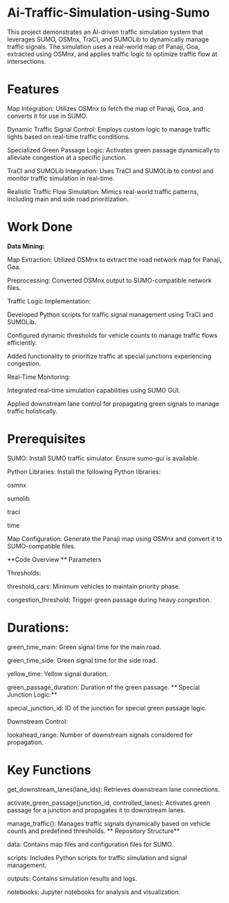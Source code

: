 # Ai-Traffic-Simulation-using-Sumo


This project demonstrates an AI-driven traffic simulation system that leverages SUMO, OSMnx, TraCI, and SUMOLib to dynamically manage traffic signals. The simulation uses a real-world map of Panaji, Goa, extracted using OSMnx, and applies traffic logic to optimize traffic flow at intersections.

# **Features**

Map Integration: Utilizes OSMnx to fetch the map of Panaji, Goa, and converts it for use in SUMO.

Dynamic Traffic Signal Control: Employs custom logic to manage traffic lights based on real-time traffic conditions.

Specialized Green Passage Logic: Activates green passage dynamically to alleviate congestion at a specific junction.

TraCI and SUMOLib Integration: Uses TraCI and SUMOLib to control and monitor traffic simulation in real-time.

Realistic Traffic Flow Simulation: Mimics real-world traffic patterns, including main and side road prioritization.

# **Work Done**

**Data Mining:**

Map Extraction: Utilized OSMnx to extract the road network map for Panaji, Goa.

Preprocessing: Converted OSMnx output to SUMO-compatible network files.

Traffic Logic Implementation:

Developed Python scripts for traffic signal management using TraCI and SUMOLib.

Configured dynamic thresholds for vehicle counts to manage traffic flows efficiently.

Added functionality to prioritize traffic at special junctions experiencing congestion.

Real-Time Monitoring:

Integrated real-time simulation capabilities using SUMO GUI.

Applied downstream lane control for propagating green signals to manage traffic holistically.

# **Prerequisites**

SUMO: Install SUMO traffic simulator. Ensure sumo-gui is available.

Python Libraries: Install the following Python libraries:

osmnx

sumolib

traci

time

Map Configuration: Generate the Panaji map using OSMnx and convert it to SUMO-compatible files.

**Code Overview
**
Parameters

Thresholds:

threshold_cars: Minimum vehicles to maintain priority phase.

congestion_threshold: Trigger green passage during heavy congestion.

# **Durations:**
green_time_main: Green signal time for the main road.

green_time_side: Green signal time for the side road.

yellow_time: Yellow signal duration.

green_passage_duration: Duration of the green passage.
**
Special Junction Logic:**

special_junction_id: ID of the junction for special green passage logic.

Downstream Control:

lookahead_range: Number of downstream signals considered for propagation.

# **Key Functions**

get_downstream_lanes(lane_ids): Retrieves downstream lane connections.

activate_green_passage(junction_id, controlled_lanes): Activates green passage for a junction and propagates it to downstream lanes.

manage_traffic(): Manages traffic signals dynamically based on vehicle counts and predefined thresholds.
**
Repository Structure**

data: Contains map files and configuration files for SUMO.

scripts: Includes Python scripts for traffic simulation and signal management.

outputs: Contains simulation results and logs.

notebooks: Jupyter notebooks for analysis and visualization.
